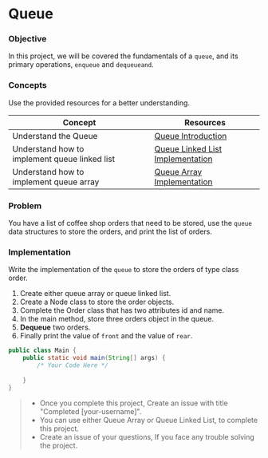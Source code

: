 # Queue

### Objective

In this project, we will be covered the fundamentals of a `queue`, and its primary operations, `enqueue` and `dequeueand`.

### Concepts

Use the provided resources for a better understanding.


| Concept                                        | Resources                                                                                           |
| ---------------------------------------------- | --------------------------------------------------------------------------------------------------- |
| Understand the Queue                           | [Queue Introduction](https://www.youtube.com/watch?v=8t_tzT52br8)                                   |
| Understand how to implement queue linked list | [Queue Linked List Implementation](https://www.geeksforgeeks.org/queue-linked-list-implementation/) |
| Understand how to implement queue array       | [Queue Array Implementation](https://www.geeksforgeeks.org/array-implementation-of-queue-simple/)   |

### Problem

You have a list of coffee shop orders that need to be stored, use the `queue` data structures to store the orders, and print the list of orders.

### Implementation

Write the implementation of the `queue` to store the orders of type class order.

1. Create either queue array or queue linked list.
2. Create a Node class to store the order objects.
3. Complete the Order class that has two attributes id and name.
4. In the main method, store three orders object in the queue.
3. **Dequeue** two orders.
4. Finally print the value of `front` and the value of `rear`.

````Java
public class Main {
    public static void main(String[] args) {
        /* Your Code Here */
  
    }
}
````

> * Once you complete this project, Create an issue with title "Completed [your-username]".
> * You can use either Queue Array or Queue Linked List, to complete this project.
> * Create an issue of your questions, If you face any trouble solving the project.
